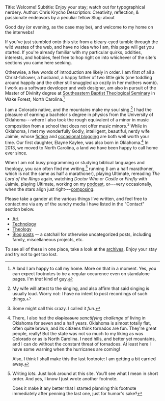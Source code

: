 Title: Welcome!
Subtitle: Enjoy your stay; watch out for typographical nerdery.
Author: Chris Krycho
Description: Creativity, reflection, & passionate endeavors by a peculiar fellow
Slug: about

Good day (or evening, as the case may be), and welcome to my home on the
interwebs!

If you've just stumbled onto this site from a bleary-eyed tumble through the
wild wastes of the web, and have no idea who I am, this page will get you
started. If you're already familiar with my particular quirks, oddities,
interests, and hobbies, feel free to hop right on into whichever of the site's
sections you came here seeking.

Otherwise, a few words of introduction are likely in order. I am first of all a
Christ-follower, a husband, a happy father of two little girls (one toddling
around happily and the other still snuggled up cozily in her mothers womb). I
work as a software developer and web designer, am also in pursuit of the Master
of Divinity degree at [Southeastern Baptist Theological Seminary][sebts] in Wake
Forest, North Carolina.[^nc]

I am a Colorado native, and the mountains make my soul sing.[^sing] I had the
pleasure of earning a bachelor's degree in physics from the University of
Oklahoma---where I also took the rough equivalent of a minor in music
composition from a school that does not offer music minors.[^minor] While in
Oklahoma, I met my wonderfully Godly, intelligent, beautiful, nerdy wife Jaimie,
whose [fiction][fiction] and [occasional blogging][jaimie] are both well worth
your time. Our first daughter, Elayne Kaylee, was also born in Oklahoma.[^ok] In
2013, we moved to North Carolina, a land we have been happy to call home ever
since.

When I am not busy programming or studying biblical languages and theology, you
can often find me writing,[^writing] running (I am a half marathoner, which is
not the same as half a marathoner), playing Ultimate, rereading _The Lord of the
Rings_ again, watching _Doctor Who_ or _Castle_ or _Firefly_ with Jaimie,
playing Ultimate, working on my [podcast][ws],  or---very occasionally, when the
stars align just right---[composing][soundcloud].

Please take a gander at the various things I've written, and feel free to
contact me via any of the sundry media I have listed in the "Contact" section
below.

- [Art](/art/)
- [Technology](/tech/)
- [Theology](/theology/)
- [Blog posts](/blog/) -- a catchall for otherwise uncategorized posts,
  including family, miscellaneous projects, etc.

To see all of these in one place, take a look at the [archives](/archives.html).
Enjoy your stay and try not to get too lost.

[sebts]: http://www.sebts.edu/
[jaimie]: http://jaimiedawn.blogspot.com
[fiction]: http://jaimiekrycho.com
[ws]: http://www.winningslowly.org/
[soundcloud]: https://soundcloud.com/chriskrycho

[^nc]: A land I am happy to call my home. More on that in a moment. Yes, you can
    expect footnotes to be a regular occurence even on standalone pages. I'm
    *that* kind of guy.

[^sing]: My wife will attest to the singing, and also affirm that said singing
    is usually loud. Worry not: I have no intent to post recordings of such
    things.

[^minor]: Some might call this crazy. I called it *fun*.

[^ok]: There, I also had the <del>displeasure</del> *sanctifying challenge* of
    living in Oklahoma for seven and a half years. Oklahoma is almost totally
    flat, often quite brown, and its citizens think tornados are fun. They're
    great people, really! But the state was not so much to my liking as was
    Colorado or as is North Carolina. I need hills, and better yet mountains,
    and I can do without the constant threat of tornadoes. At least here I have
    some warning when the hurricanes are coming!

    Also, I think I shall make this the last footnote: I am getting a bit
    carried away.

[^writing]: Writing *lots*. Just look around at this site. You'll see what I
    mean in short order. And yes, I know I just wrote another footnote.

    Does it make it any better that I started planning this footnote immediately
    after penning the last one, just for humor's sake?
